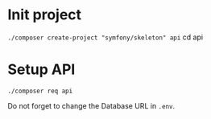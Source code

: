 # Init project

`./composer create-project "symfony/skeleton" api`
cd api

# Setup API

`./composer req api`

Do not forget to change the Database URL in `.env`.

